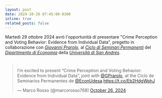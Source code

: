 ```yaml
---
layout: post
date: 2024-10-26 07:45:00-0300
inline: true
related_posts: false
---
```


Martedì 29 ottobre 2024 avrò l'opportunità di presentare "Crime Perception and Voting Behavior: Evidence from Individual Data", pregetto in collaborazione con <i>[Giovanni Prarolo](https://sites.google.com/site/giovanniprarolo/)</i>, al <i><a href="https://udesa.edu.ar/departamento-de-economia/seminarios-y-actividades">Ciclo di Seminari Permanenti</a></i> del <i>[Dipartimento di Economia](https://udesa.edu.ar/departamento-de-economia)</i> della <i>[Università di San Andrés](https://udesa.edu.ar)</i>.

<div class="mt-2" style="display: flex; justify-content: center;">
  <blockquote class="twitter-tweet"><p lang="en" dir="ltr">I’m excited to present “Crime Perception and Voting Behavior: Evidence from Individual Data”, joint with <a href="https://twitter.com/GPrarolo?ref_src=twsrc%5Etfw">@GPrarolo</a>, at the Ciclo de Seminarios Permanentes de <a href="https://twitter.com/EconUdesa?ref_src=twsrc%5Etfw">@EconUdesa</a>.<a href="https://t.co/Eb2HdgWphJ">https://t.co/Eb2HdgWphJ</a></p>&mdash; Marco Rosso (@marcorosso768) <a href="https://twitter.com/marcorosso768/status/1850131040032997789?ref_src=twsrc%5Etfw">October 26, 2024</a></blockquote> <script async src="https://platform.twitter.com/widgets.js" charset="utf-8"></script>
</div>
